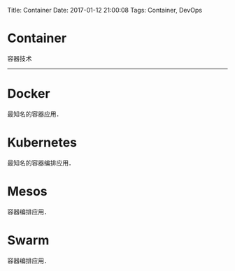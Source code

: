 Title: Container
Date: 2017-01-12 21:00:08
Tags: Container, DevOps



# Container

容器技术

***

# Docker

最知名的容器应用．

# Kubernetes

最知名的容器编排应用．

# Mesos

容器编排应用．

# Swarm

容器编排应用．

